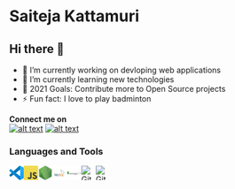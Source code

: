 # Saiteja Kattamuri

## Hi there 👋

- 🔭 I’m currently working on devloping web applications
- 🌱 I’m currently learning new technologies
- 🥅 2021 Goals: Contribute more to Open Source projects
- ⚡ Fun fact: I love to play badminton

**Connect me on**
</br>
[![alt text][1.1]][1]
[![alt text][2.1]][2]

[1.1]: https://i.imgur.com/tXSoThF.png
[2.1]:https://i.imgur.com/P3YfQoD.png
[1]: https://twitter.com/
[2]: https://www.facebook.com/kattamuri.saiteja/

### Languages and Tools

<img align="left" alt="Visual Studio Code" width="26px" src="https://raw.githubusercontent.com/github/explore/80688e429a7d4ef2fca1e82350fe8e3517d3494d/topics/visual-studio-code/visual-studio-code.png" />
<img align="left" alt="JavaScript" width="26px" src="https://raw.githubusercontent.com/github/explore/80688e429a7d4ef2fca1e82350fe8e3517d3494d/topics/javascript/javascript.png" />
<img align="left" alt="Node.js" width="26px" src="https://raw.githubusercontent.com/github/explore/80688e429a7d4ef2fca1e82350fe8e3517d3494d/topics/nodejs/nodejs.png" />
<img align="left" alt="MySQL" width="26px" src="https://raw.githubusercontent.com/github/explore/80688e429a7d4ef2fca1e82350fe8e3517d3494d/topics/mysql/mysql.png" />
<img align="left" alt="MongoDB" width="26px" src="https://raw.githubusercontent.com/github/explore/80688e429a7d4ef2fca1e82350fe8e3517d3494d/topics/mongodb/mongodb.png" />
<img align="left" alt="Git" height="26" width="26px" src="https://user-images.githubusercontent.com/89560113/132970718-8ddb4b70-cdcc-410c-b5d2-af75b9045f5a.png" />
<img align="left" alt="Git" height = "26px" width="26px" src="https://user-images.githubusercontent.com/89560113/132970671-c385a603-780a-4900-a93c-bbb5ac273903.png" />
